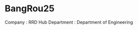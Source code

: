 # BangRou25
Company  : RRD Hub
Department   : Department of Engineering
<!---
BangRou25/BangRou25 is a ✨ special ✨ repository because its `README.md` (this file) appears on your GitHub profile.
You can click the Preview link to take a look at your changes.
--->
